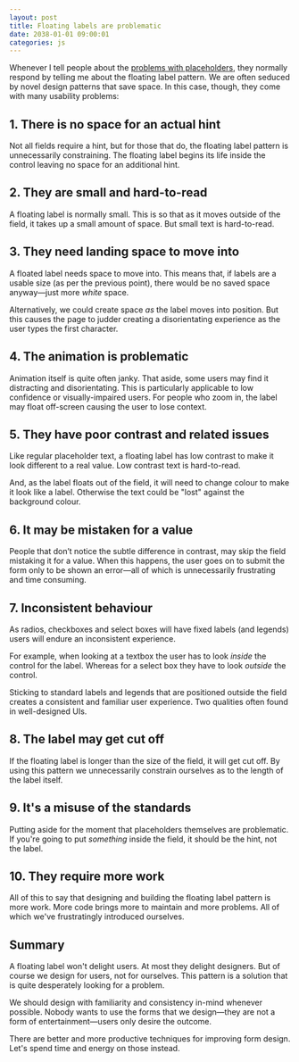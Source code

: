 ```yaml
---
layout: post
title: Floating labels are problematic
date: 2038-01-01 09:00:01
categories: js
---
```


Whenever I tell people about the [problems with placeholders](/articles/placeholders-are-problematic/), they normally respond by telling me about the floating label pattern. We are often seduced by novel design patterns that save space. In this case, though, they come with many usability problems:

## 1. There is no space for an actual hint

Not all fields require a hint, but for those that do, the floating label pattern is unnecessarily constraining. The floating label begins its life inside the control leaving no space for an additional hint.

## 2. They are small and hard-to-read

A floating label is normally small. This is so that as it moves outside of the field, it takes up a small amount of space. But small text is hard-to-read.

## 3. They need landing space to move into

A floated label needs space to move into. This means that, if labels are a usable size (as per the previous point), there would be no saved space anyway&mdash;just more *white* space.

Alternatively, we could create space *as* the label moves into position. But this causes the page to judder creating a disorientating experience as the user types the first character.

## 4. The animation is problematic

Animation itself is quite often janky. That aside, some users may find it distracting and disorientating. This is particularly applicable to low confidence or visually-impaired users. For people who zoom in, the label may float off-screen causing the user to lose context.

## 5. They have poor contrast and related issues

Like regular placeholder text, a floating label has low contrast to make it look different to a real value. Low contrast text is hard-to-read.

And, as the label floats out of the field, it will need to change colour to make it look like a label. Otherwise the text could be "lost" against the background colour.

## 6. It may be mistaken for a value

People that don’t notice the subtle difference in contrast, may skip the field mistaking it for a value. When this happens, the user goes on to submit the form only to be shown an error&mdash;all of which is unnecessarily frustrating and time consuming.

## 7. Inconsistent behaviour

As radios, checkboxes and select boxes will have fixed labels (and legends) users will endure an inconsistent experience.

For example, when looking at a textbox the user has to look *inside* the control for the label. Whereas for a select box they have to look *outside* the control.

Sticking to standard labels and legends that are positioned outside the field creates a consistent and familiar user experience. Two qualities often found in well-designed UIs.

## 8. The label may get cut off

If the floating label is longer than the size of the field, it will get cut off. By using this pattern we unnecessarily constrain ourselves as to the length of the label itself.

## 9. It's a misuse of the standards

Putting aside for the moment that placeholders themselves are problematic. If you're going to put *something* inside the field, it should be the hint, not the label.

## 10. They require more work

All of this to say that designing and building the floating label pattern is more work. More code brings more to maintain and more problems. All of which we've frustratingly introduced ourselves.

## Summary

A floating label won't delight users. At most they delight designers. But of course we design for users, not for ourselves. This pattern is a solution that is quite desperately looking for a problem.

We should design with familiarity and consistency in-mind whenever possible. Nobody wants to use the forms that we design&mdash;they are not a form of entertainment&mdash;users only desire the outcome.

There are better and more productive techniques for improving form design. Let's spend time and energy on those instead.